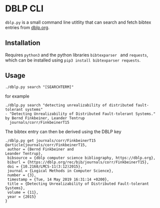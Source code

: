 # DBLP CLI

`dblp.py` is a small command line utitlity that can search and fetch bibtex entries from [dblp.org](https://dblp.org/).

## Installation

Requires `python3` and the python libraries `bibtexparser ` and `requests`, which can be installed using `pip3 install bibtexparser requests`.

## Usage

	./dblp.py search "[SEARCHTERM]"

for example

```
./dblp.py search "detecting unrealizability of distributed fault-tolerant systems"
- "Detecting Unrealizability of Distributed Fault-tolerant Systems." by Bernd Finkbeiner, Leander Tentrup
  journals/corr/FinkbeinerT15
```

The bibtex entry can then be derived using the DBLP key

```
./dblp.py get journals/corr/FinkbeinerT15
@article{journals/corr/FinkbeinerT15,
 author = {Bernd Finkbeiner and
Leander Tentrup},
 bibsource = {dblp computer science bibliography, https://dblp.org},
 biburl = {https://dblp.org/rec/bib/journals/corr/FinkbeinerT15},
 doi = {10.2168/LMCS-11(3:12)2015},
 journal = {Logical Methods in Computer Science},
 number = {3},
 timestamp = {Tue, 14 May 2019 16:31:14 +0200},
 title = {Detecting Unrealizability of Distributed Fault-tolerant Systems},
 volume = {11},
 year = {2015}
}
```
